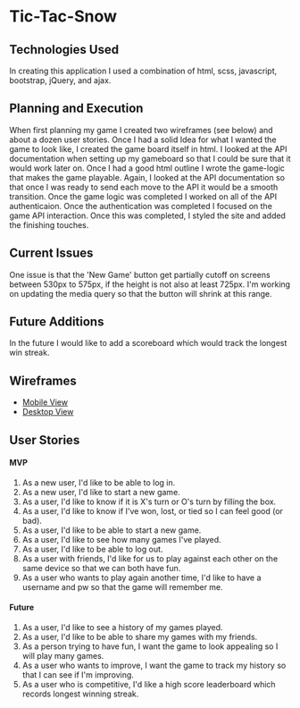 # Tic-Tac-Snow


## Technologies Used
In creating this application I used a combination of html, scss, javascript, bootstrap, jQuery, and ajax.


## Planning and Execution
When first planning my game I created two wireframes (see below) and about a dozen user stories.  Once I had a solid Idea for what I wanted the game to look like, I created the game board itself in html.  I looked at the API documentation when setting up my gameboard so that I could be sure that it would work later on.  Once I had a good html outline I wrote the game-logic that makes the game playable.  Again, I looked at the API documentation so that once I was ready to send each move to the API it would be a smooth transition.  Once the game logic was completed I worked on all of the API authenticaion.  Once the authentication was completed I focused on the game API interaction.  Once this was completed, I styled the site and added the finishing touches.


## Current Issues
One issue is that the 'New Game' button get partially cutoff on screens between 530px to 575px, if the height is not also at least 725px.  I'm working on updating the media query so that the button will shrink at this range.


## Future Additions
In the future I would like to add a scoreboard which would track the longest win streak.


## Wireframes
- [Mobile View](https://i.imgur.com/ItpHMPI.png)
- [Desktop View](https://i.imgur.com/VI3LkjQ.png)


## User Stories

#### MVP
1) As a new user, I'd like to be able to log in.
1) As a new user, I'd like to start a new game.
1) As a user, I'd like to know if it is X's turn or O's turn by filling the box.
1) As a user, I'd like to know if I've won, lost, or tied so I can feel good (or bad).
1) As a user, I'd like to be able to start a new game.
1) As a user, I'd like to see how many games I've played.
1) As a user, I'd like to be able to log out.
1) As a user with friends, I'd like for us to play against each other on the same device so that we can both have fun.
1) As a user who wants to play again another time, I'd like to have a username and pw so that the game will remember me.

#### Future
1) As a user, I'd like to see a history of my games played.
1) As a user, I'd like to be able to share my games with my friends.
1) As a person trying to have fun, I want the game to look appealing so I will play many games.
1) As a user who wants to improve, I want the game to track my history so that I can see if I'm improving.
1) As a user who is competitive, I'd like a high score leaderboard which records longest winning streak.
